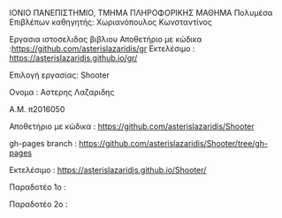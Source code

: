 ΙΟΝΙΟ ΠΑΝΕΠΙΣΤΗΜΙΟ, ΤΜΗΜΑ ΠΛΗΡΟΦΟΡΙΚΗΣ
ΜΑΘΗΜΑ
Πολυμέσα
Επιβλέπων καθηγητής: Χωριανόπουλος Κωνσταντίνος

Εργασια ιστοσελιδας βιβλιου
Αποθετήριο με κώδικα :https://github.com/asterislazaridis/gr
Εκτελέσιμο : https://asterislazaridis.github.io/gr/

Επιλογή εργασίας:
Shooter 

Ονομα : Αστερης Λαζαριδης

Α.Μ. π2016050 

Αποθετήριο με κώδικα : https://github.com/asterislazaridis/Shooter

gh-pages branch : https://github.com/asterislazaridis/Shooter/tree/gh-pages

Εκτελέσιμο : https://asterislazaridis.github.io/Shooter/

Παραδοτέο 1ο :

Παραδοτέο 2ο :
